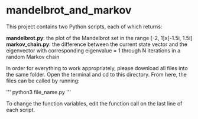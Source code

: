 # mandelbrot_and_markov

This project contains two Python scripts, each of which returns: <br />

__mandelbrot.py__: the plot of the Mandelbrot set in the range [-2, 1]x[-1.5i, 1.5i] <br />
__markov_chain.py__: the difference between the current state vector and the eigenvector with corresponding eigenvalue = 1 through N iterations in a random Markov chain <br />

In order for everything to work appropriately, please download all files into the same folder. Open the terminal and cd to this directory. From here, the files can be called by running:

'''
python3 file_name.py
'''

To change the function variables, edit the function call on the last line of each script.
